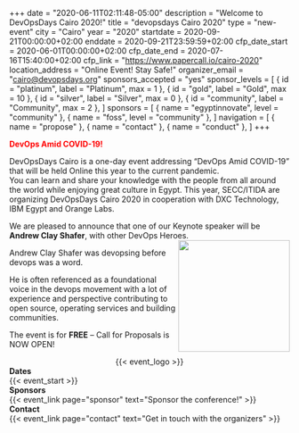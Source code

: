 +++
date = "2020-06-11T02:11:48-05:00"
description = "Welcome to DevOpsDays Cairo 2020!"
title = "devopsdays Cairo 2020"
type = "new-event"
city = "Cairo"
year = "2020"
startdate = 2020-09-21T00:00:00+02:00
enddate = 2020-09-21T23:59:59+02:00
cfp_date_start = 2020-06-01T00:00:00+02:00
cfp_date_end = 2020-07-16T15:40:00+02:00
cfp_link = "https://www.papercall.io/cairo-2020"
location_address = "Online Event! Stay Safe!"
organizer_email = "cairo@devopsdays.org"
sponsors_accepted = "yes"
sponsor_levels = [
    { id = "platinum", label = "Platinum", max = 1 },
    { id = "gold", label = "Gold", max = 10 },
    { id = "silver", label = "Silver", max = 0 },
    { id = "community", label = "Community", max = 2 },
]
sponsors = [
    { name = "egyptinnovate", level = "community" },
    { name = "foss", level = "community" },
]
navigation = [
    { name = "propose" },
    { name = "contact" },
    { name = "conduct" },
]
+++
<div>
<p><span style="color: #ff0000;"><strong>DevOps Amid COVID-19!</strong></span></p>

<p>
DevOpsDays Cairo is a one-day event addressing “DevOps Amid COVID-19” that will be held Online this year to the current pandemic.  
<br>
You can learn and share your knowledge with the people from all around the world while enjoying great culture in Egypt.  This year, SECC/ITIDA are organizing DevOpsDays Cairo 2020 in cooperation with DXC Technology, IBM Egypt and Orange Labs. </p> 
<p>
  We are pleased to announce that one of our Keynote speaker will be <strong>Andrew Clay Shafer</strong>, with other DevOps Heroes. 
  <img src="https://assets.podomatic.net/ts/7e/ff/df/jaydestro73507/640x640_13381982.jpg" height="200" align="right" border="0">
</p>
  <p>
  Andrew Clay Shafer was devopsing before devops was a word.
</p>
<p>
He is often referenced as a foundational voice in the devops movement with a lot of experience and perspective contributing to open source, operating services and building communities.
</p>

<p>The event is for <strong>FREE</strong>  – Call for Proposals is NOW OPEN!</p>
  
</div>
<div style="text-align:center;">
  {{< event_logo >}}
</div>

<div class = "row">
  <div class = "col-md-2">
    <strong>Dates</strong>
  </div>
  <div class = "col-md-8">
    {{< event_start >}}
  </div>
</div>

<!-- div class = "row">
  <div class = "col-md-2">
    <strong>Location</strong>
  </div>
  <div class = "col-md-8">
    {{< event_location >}}
  </div>
</div> -->

<!-- <div class = "row">
  <div class = "col-md-2">
    <strong>Register</strong>
  </div>
  <div class = "col-md-8">
    {{< event_link page="registration" text="Register to attend the conference!" >}}
  </div>
</div> -->

<!-- div class = "row">
  <div class = "col-md-2">
    <strong>Propose</strong>
  </div>
  <div class = "col-md-8">
    {{< event_link page="propose" text="Propose a talk!" >}}
  </div>
</div -->

<!-- <div class = "row">
  <div class = "col-md-2">
    <strong>Program</strong>
  </div>
  <div class = "col-md-8">
    View the {{< event_link page="program" text="program." >}}
  </div>
</div> -->

<!-- <div class = "row">
  <div class = "col-md-2">
    <strong>Speakers</strong>
  </div>
  <div class = "col-md-8">
    Check out the {{< event_link page="speakers" text="speakers!" >}}
  </div>
</div> -->

<div class = "row">
  <div class = "col-md-2">
    <strong>Sponsors</strong>
  </div>
  <div class = "col-md-8">
    {{< event_link page="sponsor" text="Sponsor the conference!" >}}
  </div>
</div>

<div class = "row">
  <div class = "col-md-2">
    <strong>Contact</strong>
  </div>
  <div class = "col-md-8">
    {{< event_link page="contact" text="Get in touch with the organizers" >}}
  </div>
</div>

<!-- Uncomment if you added your city twitter name -->
<!--
{{< event_twitter >}}
-->
